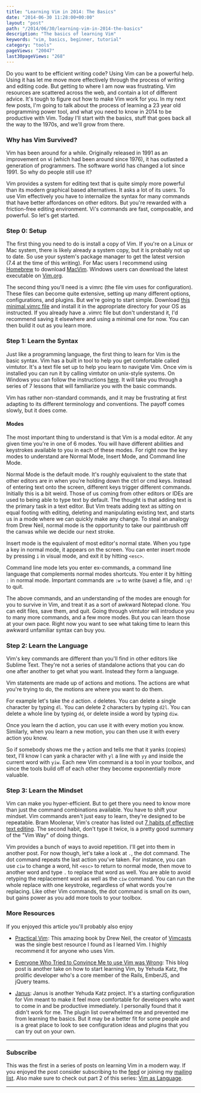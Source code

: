 ```yaml
---
title: "Learning Vim in 2014: The Basics"
date: "2014-06-30 11:28:00+00:00"
layout: "post"
path: "/2014/06/30/learning-vim-in-2014-the-basics"
description: "The basics of learning Vim"
keywords: "vim, basics, beginner, tutorial"
category: "tools"
pageViews: "20047"
last30pageViews: "268"
---
```


Do you want to be efficient writing code?  Using Vim can be a powerful help.  Using it has let me move more effectively through the process of writing and editing code.  But getting to where I am now was frustrating. Vim resources are scattered across the web, and contain a lot of different advice.  It's tough to figure out how to make Vim work for you.  In my next few posts, I'm going to talk about the process of learning a 23 year old programming power tool, and what you need to know in 2014 to be productive with Vim.  Today I'll start with the basics, stuff that goes back all the way to the 1970s, and we'll grow from there.

### Why has Vim Survived?

Vim has been around for a while.  Originally released in 1991 as an improvement on vi (which had been around since 1976), it has outlasted a generation of programmers. The software world has changed a lot since 1991.  So why do people still use it?  

Vim provides a system for editing text that is quite simply more powerful than its modern graphical based alternatives.  It asks a lot of its users. To use Vim effectively you have to internalize the syntax for many commands that have better affordances on other editors.  But you're rewarded with a friction-free editing environment.  Vi's commands are fast, composable, and powerful. So let's get started.

### Step 0: Setup

The first thing you need to do is install a copy of Vim. If you're on a Linux or Mac system, there is likely already a system copy, but it is probably not up to date.  So use your system's package manager to get the latest version (7.4 at the time of this writing).  For Mac users I recommend using [Homebrew][homebrew] to download [MacVim][macvim]. Windows users can download the latest executable on [Vim.org][vimdownload].

The second thing you'll need is a vimrc (the file vim uses for configuration).  These files can become quite extensive, setting up many different options, configurations, and plugins.  But we're going to start simple.  Download [this minimal vimrc file][minrc] and install it in the appropriate directory for your OS as instructed.  If you already have a .vimrc file but don't understand it, I'd recommend saving it elsewhere and using a minimal one for now. You can then build it out as you learn more.  

### Step 1: Learn the Syntax

Just like a programming language, the first thing to learn for Vim is the basic syntax.  Vim has a built in tool to help you get comfortable called vimtutor.  It's a text file set up to help you learn to navigate Vim. Once vim is installed you can run it by calling vimtutor on unix-style systems.  On Windows you can follow the instructions [here][wintutor]. It will take you through a series of 7 lessons that will familiarize you with the basic commands.

Vim has rather non-standard commands, and it may be frustrating at first adapting to its different terminology and conventions.  The payoff comes slowly, but it does come.

#### Modes

The most important thing to understand is that Vim is a modal editor.  At any given time you're in one of 6 modes.  You will have different abilities and keystrokes available to you in each of these modes.  For right now the key modes to understand are Normal Mode, Insert Mode, and Command line Mode.

Normal Mode is the default mode.  It's roughly equivalent to the state that other editors are in when you're holding down the ctrl or cmd keys.  Instead of entering text onto the screen, different keys trigger different commands.  Initially this is a bit weird.  Those of us coming from other editors or IDEs are used to being able to type text by default.  The thought is that adding text is the primary task in a text editor.  But Vim treats adding text as sitting on equal footing with editing, deleting and manipulating existing text, and starts us in a mode where we can quickly make any change. To steal an analogy from Drew Neil, normal mode is the opportunity to take our paintbrush off the canvas while we decide our next stroke.  

Insert mode is the equivalent of most editor's normal state.  When you type a key in normal mode, it appears on the screen. You can enter insert mode by pressing `i` in visual mode, and exit it by hitting `<esc>`.

Command line mode lets you enter ex-commands, a command line language that complements normal modes shortcuts.  You enter it by hitting `:` in normal mode.  Important commands are `:w` to write (save) a file, and `:q!` to quit.

The above commands, and an understanding of the modes are enough for you to survive in Vim, and treat it as a sort of awkward Notepad clone.  You can edit files, save them, and quit.  Going through vimtutor will introduce you to many more commands, and a few more modes.  But you can learn those at your own pace.  Right now you want to see what taking time to learn this awkward unfamiliar syntax can buy you.

### Step 2: Learn the Language

Vim's key commands are different than you'll find in other editors like Sublime Text.  They're not a series of standalone actions that you can do one after another to get what you want.  Instead they form a language.  

Vim statements are made up of actions and motions.  The actions are what you're trying to do, the motions are where you want to do them.

For example let's take the `d` action. `d` deletes. You can delete a single character by typing `dl`.  You can delete 2 characters by typing `d2l`. You can delete a whole line by typing `dd`, or delete inside a word by typing `diw`.

Once you learn the d action, you can use it with every motion you know. Similarly, when you learn a new motion, you can then use it with every action you know.

So if somebody shows me the `y` action and tells me that it yanks (copies) text, I'll know I can yank a character with `yl` a line with `yy` and inside the current word with `yiw`.  Each new Vim command is a tool in your toolbox, and since the tools build off of each other they become exponentially more valuable.

### Step 3: Learn the Mindset

Vim can make you hyper-efficient.  But to get there you need to know more than just the command combinations available.  You have to shift your mindset.  Vim commands aren't just easy to learn, they're designed to be repeatable.  Bram Moolenar, Vim's creator has listed out [7 habits of effective text editing][7habits].  The second habit, don't type it twice, is a pretty good summary of the "Vim Way" of doing things.

Vim provides a bunch of ways to avoid repetition.  I'll get into them in another post. For now though, let's take a look at `.`, the dot command.  The dot command repeats the last action you've taken. For instance, you can use `ciw` to change a word, hit `<esc>` to return to normal mode, then move to another word and type `.` to replace that word as well.  You are able to avoid retyping the replacement word as well as the `ciw` command. You can run the whole replace with one keystroke, regardless of what words you're replacing.  Like other Vim commands, the dot command is small on its own, but gains power as you add more tools to your toolbox.

### More Resources


If you enjoyed this article you'll probably also enjoy

- <a href="http://www.amazon.com/gp/product/1934356980/ref=as_li_tl?ie=UTF8&camp=1789&creative=390957&creativeASIN=1934356980&linkCode=as2&tag=benmccormicko-20&linkId=FE3JFKHYVRYCUOVS">Practical Vim</a><img src="http://ir-na.amazon-adsystem.com/e/ir?t=benmccormicko-20&l=as2&o=1&a=1934356980" width="1" height="1" border="0" alt="" style="border:none !important; margin:0px !important;" />: This amazing book by Drew Neil, the creator of [Vimcasts][vimcasts] was the single best resource I found as I learned Vim.  I highly recommend it for anyone who uses Vim.

- [Everyone Who Tried to Convince Me to use Vim was Wrong][katzvim]: This blog post is another take on how to start learning Vim, by Yehuda Katz, the prolific developer who's a core member of the Rails, EmberJS, and jQuery teams.

- [Janus][janus]: Janus is another Yehuda Katz project.  It's a starting configuration for Vim meant to make it feel more comfortable for developers who want to come in and be productive immediately.  I personally found that it didn't work for me. The plugin list overwhelmed me and prevented me from learning the basics.  But it may be a better fit for some people and is a great place to look to see configuration ideas and plugins that you can try out on your own.

---

### Subscribe

This was the first in a series of posts on learning Vim in a modern way.  If you enjoyed the post consider subscribing to the [feed](http://feedpress.me/benmccormick) or joining my [mailing list](http://eepurl.com/WFYon). Also make sure to check out part 2 of this series: [Vim as Language](http://benmccormick.org/2014/07/02/learning-vim-in-2014-vim-as-language/).



[homebrew]:http://brew.sh/
[macvim]: https://code.google.com/p/macvim/
[vimdownload]:http://www.vim.org/download.php
[minrc]: https://gist.github.com/benmccormick/4e4bc44d8135cfc43fc3
[wintutor]: http://superuser.com/questions/270938/how-to-run-vimtutor-on-windows
[7habits]: http://www.moolenaar.net/habits.html
[katzvim]: http://yehudakatz.com/2010/07/29/everyone-who-tried-to-convince-me-to-use-vim-was-wrong/
[janus]: https://github.com/carlhuda/janus
[vimcasts]:http://vimcasts.org/





---
